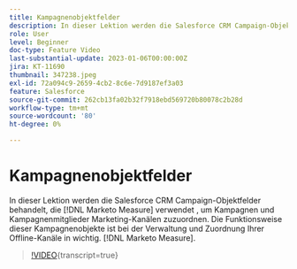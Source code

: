 ```yaml
---
title: Kampagnenobjektfelder
description: In dieser Lektion werden die Salesforce CRM Campaign-Objektfelder behandelt, die [!DNL Marketo Measure] verwendet , um Kampagnen und Kampagnenmitglieder Marketing-Kanälen zuzuordnen. Die Funktionsweise dieser Kampagnenobjekte ist bei der Verwaltung und Zuordnung Ihrer Offline-Kanäle in wichtig. [!DNL Marketo Measure].
role: User
level: Beginner
doc-type: Feature Video
last-substantial-update: 2023-01-06T00:00:00Z
jira: KT-11690
thumbnail: 347238.jpeg
exl-id: 72a094c9-2659-4cb2-8c6e-7d9187ef3a03
feature: Salesforce
source-git-commit: 262cb13fa02b32f7918ebd569720b80078c2b28d
workflow-type: tm+mt
source-wordcount: '80'
ht-degree: 0%

---
```


# Kampagnenobjektfelder

In dieser Lektion werden die Salesforce CRM Campaign-Objektfelder behandelt, die [!DNL Marketo Measure] verwendet , um Kampagnen und Kampagnenmitglieder Marketing-Kanälen zuzuordnen. Die Funktionsweise dieser Kampagnenobjekte ist bei der Verwaltung und Zuordnung Ihrer Offline-Kanäle in wichtig. [!DNL Marketo Measure].

>[!VIDEO](https://video.tv.adobe.com/v/347238/?learn=on){transcript=true}
